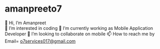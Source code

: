 # amanpreeto7
 

👋 Hi, I’m Amanpreet<br>
👀 I’m interested in coding
🌱 I’m currently working as Mobile Application Developer
💞️ I’m looking to collaborate on mobile 
📫 How to reach me by Email= o7services017@gmail.com
